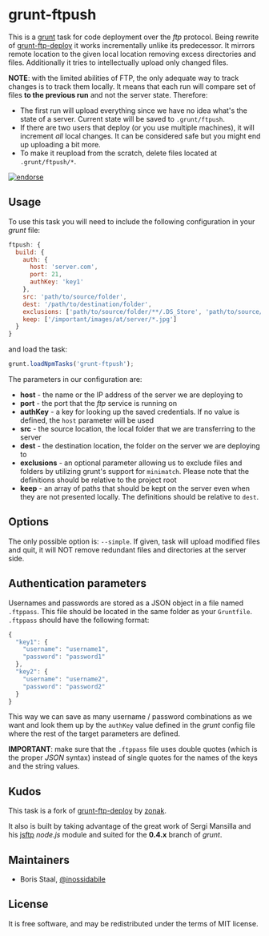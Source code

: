 # grunt-ftpush

This is a [grunt](https://github.com/gruntjs/grunt) task for code deployment over the _ftp_ protocol. Being rewrite of [grunt-ftp-deploy](https://github.com/zonak/grunt-ftp-deploy) it works incrementally unlike its predecessor. It mirrors remote location to the given local location removing excess directories and files. Additionally it tries to intellectually upload only changed files.

**NOTE**: with the limited abilities of FTP, the only adequate way to track changes is to track them locally. It means that each run will compare set of files **to the previous run** and not the server state. Therefore:

  * The first run will upload everything since we have no idea what's the state of a server. Current state will be saved to `.grunt/ftpush`.
  * If there are two users that deploy (or you use multiple machines), it will increment _all_ local changes. It can be considered safe but you might end up uploading a bit more.
  * To make it reupload from the scratch, delete files located at `.grunt/ftpush/*`.

[![endorse](http://api.coderwall.com/inossidabile/endorsecount.png)](http://coderwall.com/inossidabile)

## Usage

To use this task you will need to include the following configuration in your _grunt_ file:

```javascript
ftpush: {
  build: {
    auth: {
      host: 'server.com',
      port: 21,
      authKey: 'key1'
    },
    src: 'path/to/source/folder',
    dest: '/path/to/destination/folder',
    exclusions: ['path/to/source/folder/**/.DS_Store', 'path/to/source/folder/**/Thumbs.db', 'dist/tmp']
    keep: ['/important/images/at/server/*.jpg']
  }
}
```

and load the task:

```javascript
grunt.loadNpmTasks('grunt-ftpush');
```

The parameters in our configuration are:

- **host** - the name or the IP address of the server we are deploying to
- **port** - the port that the _ftp_ service is running on
- **authKey** - a key for looking up the saved credentials. If no value is defined, the `host` parameter will be used
- **src** - the source location, the local folder that we are transferring to the server
- **dest** - the destination location, the folder on the server we are deploying to
- **exclusions** - an optional parameter allowing us to exclude files and folders by utilizing grunt's support for `minimatch`. Please note that the definitions should be relative to the project root
- **keep** - an array of paths that should be kept on the server even when they are not presented locally. The definitions should be relative to `dest`.

## Options

The only possible option is: `--simple`. If given, task will upload modified files and quit, it will NOT remove redundant files and directories at the server side.

## Authentication parameters

Usernames and passwords are stored as a JSON object in a file named `.ftppass`. This file should be located in the same folder as your `Gruntfile`. `.ftppass` should have the following format:

```javascript
{
  "key1": {
    "username": "username1",
    "password": "password1"
  },
  "key2": {
    "username": "username2",
    "password": "password2"
  }
}
```

This way we can save as many username / password combinations as we want and look them up by the `authKey` value defined in the _grunt_ config file where the rest of the target parameters are defined.

**IMPORTANT**: make sure that the `.ftppass` file uses double quotes (which is the proper _JSON_ syntax) instead of single quotes for the names of the keys and the string values.

## Kudos

This task is a fork of [grunt-ftp-deploy](https://github.com/zonak/grunt-ftp-deploy) by [zonak](https://github.com/zonak).

It also is built by taking advantage of the great work of Sergi Mansilla and his [jsftp](https://github.com/sergi/jsftp) _node.js_ module and suited for the **0.4.x** branch of _grunt_.

## Maintainers

* Boris Staal, [@inossidabile](http://staal.io)

## License

It is free software, and may be redistributed under the terms of MIT license.